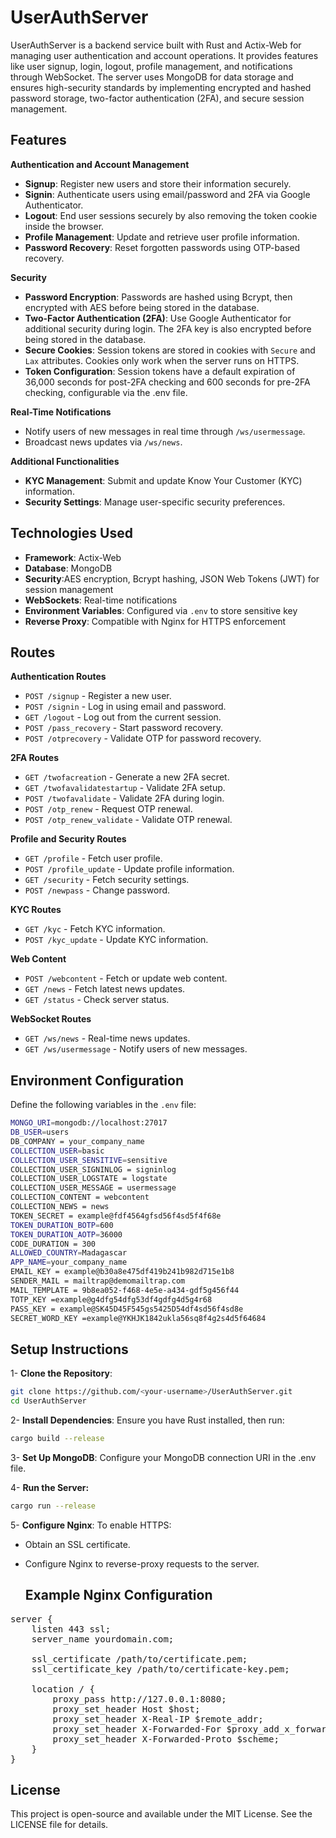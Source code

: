 # **UserAuthServer**

UserAuthServer is a backend service built with Rust and Actix-Web for managing user authentication and account operations. It provides features like user signup, login, logout, profile management, and notifications through WebSocket. The server uses MongoDB for data storage and ensures high-security standards by implementing encrypted and hashed password storage, two-factor authentication (2FA), and secure session management.

## Features

**Authentication and Account Management**
- **Signup**: Register new users and store their information securely.
- **Signin**: Authenticate users using email/password and 2FA via Google Authenticator.
- **Logout**: End user sessions securely by also removing the token cookie inside the browser.
- **Profile Management**: Update and retrieve user profile information.
- **Password Recovery**: Reset forgotten passwords using OTP-based recovery.

**Security**
- **Password Encryption**: Passwords are hashed using Bcrypt, then encrypted with AES before being stored in the database.
- **Two-Factor Authentication (2FA)**: Use Google Authenticator for additional security during login. The 2FA key is also encrypted before being stored in the database.
- **Secure Cookies**: Session tokens are stored in cookies with `Secure` and `Lax` attributes. Cookies only work when the server runs on HTTPS.
- **Token Configuration**: Session tokens have a default expiration of 36,000 seconds for post-2FA checking and 600 seconds for pre-2FA checking, configurable via the .env file.

**Real-Time Notifications**
- Notify users of new messages in real time through `/ws/usermessage`.
- Broadcast news updates via `/ws/news`.

**Additional Functionalities**
- **KYC Management**: Submit and update Know Your Customer (KYC) information.
- **Security Settings**: Manage user-specific security preferences.

## Technologies Used

- **Framework**: Actix-Web
- **Database**: MongoDB
- **Security**:AES encryption, Bcrypt hashing, JSON Web Tokens (JWT) for session management
- **WebSockets**: Real-time notifications
- **Environment Variables**: Configured via `.env` to store sensitive key
- **Reverse Proxy**: Compatible with Nginx for HTTPS enforcement

## Routes

**Authentication Routes**
- `POST /signup` - Register a new user.
- `POST /signin` - Log in using email and password.
- `GET /logout` - Log out from the current session.
- `POST /pass_recovery` - Start password recovery.
- `POST /otprecovery` - Validate OTP for password recovery.
  
**2FA Routes**
- `GET /twofacreatio`n - Generate a new 2FA secret.
- `GET /twofavalidatestartup` - Validate 2FA setup.
- `POST /twofavalidate` - Validate 2FA during login.
- `POST /otp_renew` - Request OTP renewal.
- `POST /otp_renew_validate` - Validate OTP renewal.
  
**Profile and Security Routes**
- `GET /profile` - Fetch user profile.
- `POST /profile_update` - Update profile information.
- `GET /security` - Fetch security settings.
- `POST /newpass` - Change password.
  
**KYC Routes**
- `GET /kyc` - Fetch KYC information.
- `POST /kyc_update` - Update KYC information.
  
**Web Content**
- `POST /webcontent` - Fetch or update web content.
- `GET /news` - Fetch latest news updates.
- `GET /status` - Check server status.
  
**WebSocket Routes**
- `GET /ws/news` - Real-time news updates.
- `GET /ws/usermessage` - Notify users of new messages.

## Environment Configuration

Define the following variables in the `.env` file:

```bash
MONGO_URI=mongodb://localhost:27017
DB_USER=users
DB_COMPANY = your_company_name
COLLECTION_USER=basic
COLLECTION_USER_SENSITIVE=sensitive
COLLECTION_USER_SIGNINLOG = signinlog
COLLECTION_USER_LOGSTATE = logstate
COLLECTION_USER_MESSAGE = usermessage
COLLECTION_CONTENT = webcontent
COLLECTION_NEWS = news
TOKEN_SECRET = example@fdf4564gfsd56f4sd5f4f68e
TOKEN_DURATION_BOTP=600
TOKEN_DURATION_AOTP=36000
CODE_DURATION = 300
ALLOWED_COUNTRY=Madagascar
APP_NAME=your_company_name
EMAIL_KEY = example@b30a8e475df419b241b982d715e1b8
SENDER_MAIL = mailtrap@demomailtrap.com
MAIL_TEMPLATE = 9b8ea052-f468-4e5e-a434-gdf5g456f44
TOTP_KEY =example@g4dfg54dfg53df4gdfg4d5g4r68
PASS_KEY = example@SK45D45F545gs5425D54df4sd56f4sd8e
SECRET_WORD_KEY =example@YKHJK1842ukla56sq8f4g2s4d5f64684
```
## Setup Instructions
1- **Clone the Repository**:

```bash
git clone https://github.com/<your-username>/UserAuthServer.git
cd UserAuthServer
```

2- **Install Dependencies**: Ensure you have Rust installed, then run:

```bash
cargo build --release
```

3- **Set Up MongoDB**: Configure your MongoDB connection URI in the .env file.

4- **Run the Server:**

```bash
cargo run --release
```

5- **Configure Nginx**: To enable HTTPS:

- Obtain an SSL certificate.
- Configure Nginx to reverse-proxy requests to the server.

  ## Example Nginx Configuration

 <pre>
server {
    listen 443 ssl;
    server_name yourdomain.com;

    ssl_certificate /path/to/certificate.pem;
    ssl_certificate_key /path/to/certificate-key.pem;

    location / {
        proxy_pass http://127.0.0.1:8080;
        proxy_set_header Host $host;
        proxy_set_header X-Real-IP $remote_addr;
        proxy_set_header X-Forwarded-For $proxy_add_x_forwarded_for;
        proxy_set_header X-Forwarded-Proto $scheme;
    }
}
</pre>
## License
This project is open-source and available under the MIT License. See the LICENSE file for details.
